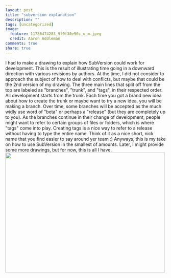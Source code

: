 ```yaml
---
layout: post
title: "subversion explanation"
description: ""
tags: [uncategorized]
image:
  feature: 11786474283_9f0f30e96c_o_m.jpeg
  credit: Aaron Addleman
comments: true
share: true
---
```



<p>I had to make a drawing to explain how SubVersion could work for development. This is the result of illustrating time going in a downward direction with various revisions by authors. At the time, I did not consider to approach the subject of how to deal with conflicts, but maybe that could be the 2nd version of my drawing.
The three main lines that split off from the top are labeled as "branches", "trunk", and "tags", in their respected order.
All development starts from the trunk. Each time you got a brand new idea about how to create the trunk or maybe want to try a new idea, you will be making a branch. Over time, some branches will be accepted as the much widly use word of "beta" or perhaps a "release" (but they are completely up to you).  As the branches continue in their change of development, people might want to refer to certain groups of files or folders, which is where "tags" come into play.
Creating tags is a nice way to refer to a release without having to type the entire name. Think of it as a nice short, nick name that you find easier to say around yer team :)
Anyways, this is my take on how to use SubVersion in the smallest of amounts. Later, I might provide some more drawings, but for now, this is all I have.
<a href="http://www.flickr.com/photos/57848744@N00/545052438/"><img class="reflect" src="http://farm2.static.flickr.com/1205/545052438_cef4ea3092.jpg?v=0" alt="" width="500" height="375"></a><!-- technorati tags begin -->
<!-- technorati tags end --></p>
